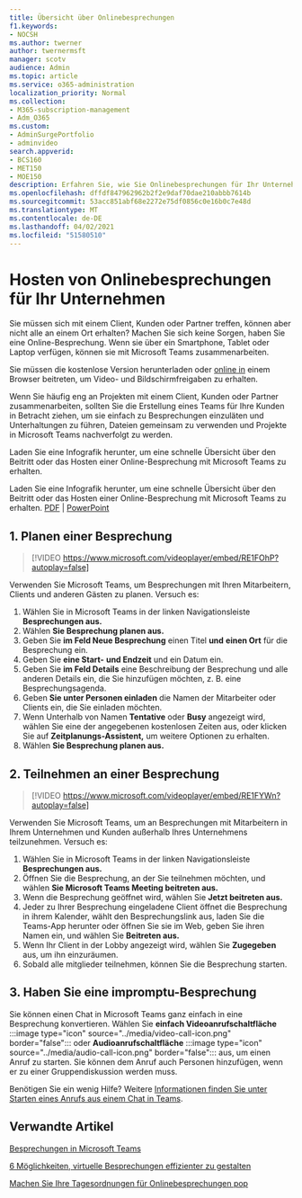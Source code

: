 ```yaml
---
title: Übersicht über Onlinebesprechungen
f1.keywords:
- NOCSH
ms.author: twerner
author: twernermsft
manager: scotv
audience: Admin
ms.topic: article
ms.service: o365-administration
localization_priority: Normal
ms.collection:
- M365-subscription-management
- Adm_O365
ms.custom:
- AdminSurgePortfolio
- adminvideo
search.appverid:
- BCS160
- MET150
- MOE150
description: Erfahren Sie, wie Sie Onlinebesprechungen für Ihr Unternehmen hosten.
ms.openlocfilehash: dffdf847962962b2f2e9daf70dae210abbb7614b
ms.sourcegitcommit: 53acc851abf68e2272e75df0856c0e16b0c7e48d
ms.translationtype: MT
ms.contentlocale: de-DE
ms.lasthandoff: 04/02/2021
ms.locfileid: "51580510"
---
```

# <a name="host-online-meetings-for-your-business"></a>Hosten von Onlinebesprechungen für Ihr Unternehmen

Sie müssen sich mit einem Client, Kunden oder Partner treffen, können aber nicht alle an einem Ort erhalten? Machen Sie sich keine Sorgen, haben Sie eine Online-Besprechung. Wenn sie über ein Smartphone, Tablet oder Laptop verfügen, können sie mit Microsoft Teams zusammenarbeiten.

Sie müssen die kostenlose [](https://support.microsoft.com/office/6d79a648-6913-4696-9237-ed13de64ae3c) Version herunterladen oder [online in](https://support.microsoft.com/office/1613bb53-f3fa-431e-85a9-d6a91e3468c9) einem Browser beitreten, um Video- und Bildschirmfreigaben zu erhalten.

Wenn Sie häufig eng an Projekten mit einem Client, [](https://support.microsoft.com/office/11fbb083-52ee-434d-8c6e-63711fdafac7) Kunden oder Partner zusammenarbeiten, sollten Sie die Erstellung eines Teams für Ihre Kunden in Betracht ziehen, um sie einfach zu Besprechungen einzuläten und Unterhaltungen zu führen, Dateien gemeinsam zu verwenden und Projekte in Microsoft Teams nachverfolgt zu werden.

Laden Sie eine Infografik herunter, um eine schnelle Übersicht über den Beitritt oder das Hosten einer Online-Besprechung mit Microsoft Teams zu erhalten.

Laden Sie eine Infografik herunter, um eine schnelle Übersicht über den Beitritt oder das Hosten einer Online-Besprechung mit Microsoft Teams zu erhalten. [PDF](https://go.microsoft.com/fwlink/?linkid=2078712)  |  [PowerPoint](https://go.microsoft.com/fwlink/?linkid=2079515)

## <a name="1-schedule-a-meeting"></a>1. Planen einer Besprechung

> [!VIDEO https://www.microsoft.com/videoplayer/embed/RE1FOhP?autoplay=false]

Verwenden Sie Microsoft Teams, um Besprechungen mit Ihren Mitarbeitern, Clients und anderen Gästen zu planen. Versuch es:

1. Wählen Sie in Microsoft Teams in der linken Navigationsleiste **Besprechungen aus.**
1. Wählen **Sie Besprechung planen aus.**
1. Geben Sie **im Feld Neue Besprechung** einen Titel **und** **einen Ort** für die Besprechung ein.
1. Geben Sie **eine Start-** **und Endzeit** und ein Datum ein.
1. Geben Sie **im Feld Details** eine Beschreibung der Besprechung und alle anderen Details ein, die Sie hinzufügen möchten, z. B. eine Besprechungsagenda.
1. Geben **Sie unter Personen einladen** die Namen der Mitarbeiter oder Clients ein, die Sie einladen möchten.
1. Wenn Unterhalb von Namen **Tentative** oder **Busy** angezeigt wird, wählen Sie eine der angegebenen kostenlosen Zeiten aus, oder klicken Sie auf **Zeitplanungs-Assistent,** um weitere Optionen zu erhalten. 
1. Wählen **Sie Besprechung planen aus.**

## <a name="2-join-a-meeting"></a>2. Teilnehmen an einer Besprechung

> [!VIDEO https://www.microsoft.com/videoplayer/embed/RE1FYWn?autoplay=false]

Verwenden Sie Microsoft Teams, um an Besprechungen mit Mitarbeitern in Ihrem Unternehmen und Kunden außerhalb Ihres Unternehmens teilzunehmen. Versuch es:

1. Wählen Sie in Microsoft Teams in der linken Navigationsleiste **Besprechungen aus.**
1. Öffnen Sie die Besprechung, an der Sie teilnehmen möchten, und wählen **Sie Microsoft Teams Meeting beitreten aus.**
1. Wenn die Besprechung geöffnet wird, wählen Sie **Jetzt beitreten aus.**
1. Jeder zu Ihrer Besprechung eingeladene Client öffnet die Besprechung in ihrem Kalender, wählt den Besprechungslink aus, laden Sie die Teams-App herunter oder öffnen Sie sie im Web, geben Sie ihren Namen ein, und wählen Sie **Beitreten aus.**
1. Wenn Ihr Client in der Lobby angezeigt wird, wählen Sie **Zugegeben** aus, um ihn einzuräumen.
1. Sobald alle mitglieder teilnehmen, können Sie die Besprechung starten.
 
## <a name="3-have-an-impromptu-meeting"></a>3. Haben Sie eine impromptu-Besprechung

Sie können einen Chat in Microsoft Teams ganz einfach in eine Besprechung konvertieren. Wählen Sie **einfach Videoanrufschaltfläche** :::image type="icon" source="../media/video-call-icon.png" border="false"::: oder **Audioanrufschaltfläche** :::image type="icon" source="../media/audio-call-icon.png" border="false"::: aus, um einen Anruf zu starten. Sie können dem Anruf auch Personen hinzufügen, wenn er zu einer Gruppendiskussion werden muss.

Benötigen Sie ein wenig Hilfe? Weitere [Informationen finden Sie unter Starten eines Anrufs aus einem Chat in Teams](https://support.microsoft.com/office/f5138c9d-df4c-43d8-9cf6-53400c1a7798).

## <a name="related-articles"></a>Verwandte Artikel

[Besprechungen in Microsoft Teams](/microsoftteams/tutorial-meetings-in-teams)

[6 Möglichkeiten, virtuelle Besprechungen effizienter zu gestalten](https://products.office.com/en-us/business/articles/6-ways-to-make-virtual-meetings-more-efficient)

[Machen Sie Ihre Tagesordnungen für Onlinebesprechungen pop](https://products.office.com/en-us/business/articles/6-ways-to-make-your-online-meeting-agendas-pop)